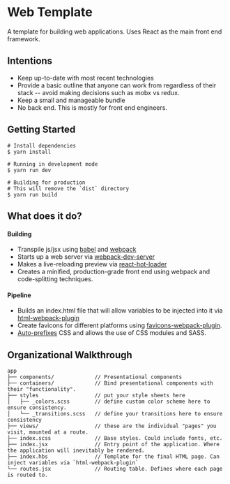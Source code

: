 # Web Template

A template for building web applications. Uses React as the main front end framework.

## Intentions

- Keep up-to-date with most recent technologies
- Provide a basic outline that anyone can work from regardless of their stack -- avoid making decisions such as mobx vs redux.
- Keep a small and manageable bundle
- No back end. This is mostly for front end engineers.

## Getting Started

```
# Install dependencies
$ yarn install

# Running in development mode
$ yarn run dev

# Building for production
# This will remove the `dist` directory
$ yarn run build
```

## What does it do?

#### Building
- Transpile js/jsx using [babel](https://www.npmjs.com/package/babel-core) and [webpack](https://www.npmjs.com/package/webpack)
- Starts up a web server via [webpack-dev-server](https://www.npmjs.com/package/webpack-dev-server)
- Makes a live-reloading preview via [react-hot-loader](https://github.com/gaearon/react-hot-loader)
- Creates a minified, production-grade front end using webpack and code-splitting techniques.

#### Pipeline
- Builds an index.html file that will allow variables to be injected into it via [html-webpack-plugin](https://github.com/jantimon/html-webpack-plugin)
- Create favicons for different platforms using [favicons-webpack-plugin](https://github.com/jantimon/favicons-webpack-plugin).
- [Auto-prefixes](https://survivejs.com/webpack/styling/autoprefixing/) CSS and allows the use of CSS modules and SASS.

## Organizational Walkthrough

```
app
├── components/             // Presentational components
├── containers/             // Bind presentational components with their "functionality".
├── styles                  // put your style sheets here
│   ├── _colors.scss        // define custom color scheme here to ensure consistency.
│   └── _transitions.scss   // define your transitions here to ensure consistency
├── views/                  // these are the individual "pages" you visit, mounted at a route.
├── index.scss              // Base styles. Could include fonts, etc.
├── index.jsx               // Entry point of the application. Where the application will inevitably be rendered.
├── index.hbs               // Template for the final HTML page. Can inject variables via `html-webpack-plugin`
└── routes.jsx              // Routing table. Defines where each page is routed to.
```
